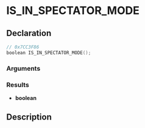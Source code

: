 # IS_IN_SPECTATOR_MODE

## Declaration
```cpp
// 0x7CC3F86
boolean IS_IN_SPECTATOR_MODE();
```

### Arguments

### Results
- **boolean**

## Description
